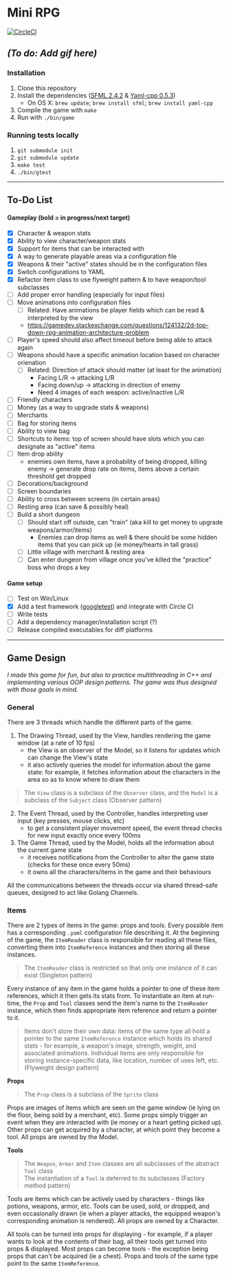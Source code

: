 # Mini RPG
[![CircleCI](https://circleci.com/gh/ISauve/Mini_RPG.png?style=shield&circle-token=774174d09b31158629a5abf5e26d5f8bd70f62e8)](https://circleci.com/gh/ISauve/Mini_RPG)

## _(To do: Add gif here)_

### Installation
1. Clone this repository
2. Install the dependencies ([SFML 2.4.2](https://www.sfml-dev.org/download/sfml/2.4.2/) & [Yaml-cpp 0.5.3](https://github.com/jbeder/yaml-cpp/releases/tag/release-0.5.3))
    - On OS X:  `brew update`; `brew install sfml`; `brew install yaml-cpp`
3. Compile the game with `make`
4. Run with `./bin/game`

### Running tests locally
1. `git submodule init`
2. `git submodule update`
3. `make test`
4. `./bin/gtest`

---

## To-Do List

#### Gameplay (bold = in progress/next target)
- [x] Character & weapon stats
- [x] Ability to view character/weapon stats
- [x] Support for items that can be interacted with
- [x] A way to generate playable areas via a configuration file
- [x] Weapons & their "active" states should be in the configuration files
- [x] Switch configurations to YAML
- [x] Refactor item class to use flyweight pattern & to have weapon/tool subclasses
- [ ] Add proper error handling (especially for input files)
- [ ] Move animations into configuration files
    - [ ] Related: Have animations be player fields which can be read & interpreted by the view
    - https://gamedev.stackexchange.com/questions/124132/2d-top-down-rpg-animation-architecture-problem
- [ ] Player's speed should also affect timeout before being able to attack again
- [ ] Weapons should have a specific animation location based on character orienation
    - [ ] Related: Direction of attack should matter (at least for the animation)
        - Facing L/R -> attacking L/R
        - Facing down/up -> attacking in direction of enemy
        - Need 4 images of each weapon: active/inactive L/R
- [ ] Friendly characters
- [ ] Money (as a way to upgrade stats & weapons)
- [ ] Merchants
- [ ] Bag for storing items
- [ ] Ability to view bag
- [ ] Shortcuts to items: top of screen should have slots which you can designate as "active" items
- [ ] Item drop ability
    - enemies own items, have a probability of being dropped, killing enemy -> generate drop rate on items, items 
    above a certain threshold get dropped
- [ ] Decorations/background
- [ ] Screen boundaries 
- [ ] Ability to cross between screens (in certain areas)
- [ ] Resting area (can save & possibly heal)
- [ ] Build a short dungeon
    - [ ] Should start off outside, can "train" (aka kill to get money to upgrade weapons/armor/items)
        - Enemies can drop items as well & there should be some hidden items that you can pick up (ie money/hearts in tall grass)
    - [ ] Little village with merchant & resting area
    - [ ] Can enter dungeon from village once you've killed the "practice" boss who drops a key
    
#### Game setup
- [ ] Test on Win/Linux
- [x] Add a test framework ([googletest](https://github.com/google/googletest)) and integrate with Circle CI
- [ ] Write tests
- [ ] Add a dependency manager/installation script (?)
- [ ] Release compiled executables for diff platforms

---

## Game Design

_I made this game for fun, but also to practice multithreading in C++ and implementing various OOP design patterns. 
The game was thus designed with those goals in mind._

### General

There are 3 threads which handle the different parts of the game.  
1. The Drawing Thread, used by the View, handles rendering the game window (at a rate of 10 fps)  
    - the View is an observer of the Model, so it listens for updates which can change the View's state
    - it also actively queries the model for information about the game state: for example, it fetches information about 
      the characters in the area so as to know where to draw them
    
> The `View` class is a subclass of the `Observer` class, and the `Model` is a subclass of the `Subject` class 
  (Observer pattern)
    
2. The Event Thread, used by the Controller, handles interpreting user input (key presses, mouse clicks, etc)
    - to get a consistent player movement speed, the event thread checks for new input exactly once every 100ms
3. The Game Thread, used by the Model, holds all the information about the current game state
    - it receives notifications from the Controller to alter the game state (checks for these once every 50ms)
    - it owns all the characters/items in the game and their behaviours

All the communications between the threads occur via shared thread-safe queues, designed to 
act like Golang Channels.

### Items

There are 2 types of items in the game: props and tools. Every possible item has a corresponding 
`.yaml` configuration file describing it. At the beginning of the game, the `ItemReader` class is responsible
for reading all these files, converting them into `ItemReference` instances and then storing all these instances.

> The `ItemReader` class is restricted so that only one instance of it can exist (Singleton pattern)

Every instance of any item in the game holds a pointer to one of these item references, 
which it then gets its stats from. To instantiate an item at run-time, the `Prop` and `Tool` classes send the item's name
to the `ItemReader` instance, which then finds appropriate item reference and return a pointer to it.

> Items don't store their own data: items of the same type all hold a pointer to the same `ItemReference` instance which
 holds its shared stats - for example, a weapon's image, strength, weight, and associated animations. Individual items 
 are only responsible for storing instance-specific data, like location, number of uses left, etc. (Flyweight design pattern)

**Props**
> The `Prop` class is a subclass of the `Sprite` class

Props are images of items which are seen on the game window (ie lying on the floor, being sold by a merchant, etc).
Some props simply trigger an event when they are interacted with (ie money or a heart getting picked up). Other
props can get acquired by a character, at which point they become a tool. All props are owned by the Model.

**Tools**
> The `Weapon`, `Armor` and `Item` classes are all subclasses of the abstract `Tool` class  
> The instantiation of a `Tool` is deferred to its subclasses (Factory method pattern)

Tools are items which can be actively used by characters - things like potions, weapons, armor, etc.
Tools can be used, sold, or dropped, and even occasionally drawn (ie when a player attacks, the equipped weapon's corresponding animation is rendered). All props are owned by a Character.

All tools can be turned into props for displaying - for example, if a player wants to look at the contents of their bag,
all their tools get turned into props & displayed. Most props can become tools - the exception being props that can't be 
acquired (ie a chest). Props and tools of the same type point to the same `ItemReference`.

